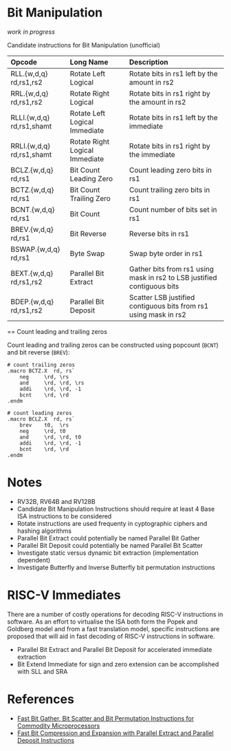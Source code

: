 Bit Manipulation
=====================

_work in progress_

Candidate instructions for Bit Manipulation (unofficial)

Opcode                    | Long Name                      | Description
:----------               | :-------------                 | :---------------
RLL.{w,d,q} rd,rs1,rs2    | Rotate Left Logical            | Rotate bits in rs1 left by the amount in rs2 
RRL.{w,d,q} rd,rs1,rs2    | Rotate Right Logical           | Rotate bits in rs1 right by the amount in rs2
RLLI.{w,d,q} rd,rs1,shamt | Rotate Left Logical Immediate  | Rotate bits in rs1 left by the immediate
RRLI.{w,d,q} rd,rs1,shamt | Rotate Right Logical Immediate | Rotate bits in rs1 right by the immediate
BCLZ.{w,d,q} rd,rs1       | Bit Count Leading Zero         | Count leading zero bits in rs1
BCTZ.{w,d,q} rd,rs1       | Bit Count Trailing Zero        | Count trailing zero bits in rs1
BCNT.{w,d,q} rd,rs1       | Bit Count                      | Count number of bits set in rs1
BREV.{w,d,q} rd,rs1       | Bit Reverse                    | Reverse bits in rs1
BSWAP.{w,d,q} rd,rs1      | Byte Swap                      | Swap byte order in rs1
BEXT.{w,d,q} rd,rs1,rs2   | Parallel Bit Extract           | Gather bits from rs1 using mask in rs2 to LSB justified contiguous bits
BDEP.{w,d,q} rd,rs1,rs2   | Parallel Bit Deposit           | Scatter LSB justified contiguous bits from rs1 using mask in rs2

== Count leading and trailing zeros

Count leading and trailing zeros can be constructed using popcount (`BCNT`) and bit reverse (`BREV`):

```
# count trailing zeros
.macro BCTZ.X  rd, rs`
	neg     \rd, \rs
	and     \rd, \rd, \rs
	addi    \rd, \rd, -1
	bcnt    \rd, \rd
.endm

# count leading zeros
.macro BCLZ.X  rd, rs`
	brev    t0,  \rs
	neg     \rd, t0
	and     \rd, \rd, t0
	addi    \rd, \rd, -1
	bcnt    \rd, \rd
.endm
```

Notes
==========
- RV32B, RV64B and RV128B
- Candidate Bit Manipulation Instructions should require at least 4 Base ISA instructions to be considered
- Rotate instructions are used frequenty in cyptographic ciphers and hashing algorithms
- Parallel Bit Extract could potentially be named Parallel Bit Gather
- Parallel Bit Deposit could potentially be named Parallel Bit Scatter
- Investigate static versus dynamic bit extraction (implementation dependent)
- Investigate Butterfly and Inverse Butterfly bit permutation instructions

RISC-V Immediates
=======================

There are a number of costly operations for decoding RISC-V instructions in software.
As an effort to virtualise the ISA both form the Popek and Goldberg model and from
a fast translation model, specific instructions are proposed that will aid in fast
decoding of RISC-V instructions in software.

- Parallel Bit Extract and Parallel Bit Deposit for accelerated immediate extraction
- Bit Extend Immediate for sign and zero extension can be accomplished with SLL and SRA

References
================
- [Fast Bit Gather, Bit Scatter and Bit Permutation Instructions for Commodity Microprocessors](http://palms.princeton.edu/system/files/Hilewitz_JSPS_08.pdf)
- [Fast Bit Compression and Expansion with Parallel Extract and Parallel Deposit Instructions](http://palms.ee.princeton.edu/PALMSopen/hilewitz06FastBitCompression.pdf)
